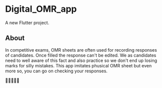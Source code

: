 # Digital_OMR_app

A new Flutter project.

## About

In competitive exams, OMR sheets are often used for recording responses of candidates. Once filled the response can't be edited. 
We as candidates need to well aware of this fact and also practice so we don't end up losing marks for silly mistakes.
This app imitates phusical OMR sheet but even more so, you can go on checking your responses.

🎉🙌🏻🙌🎉
